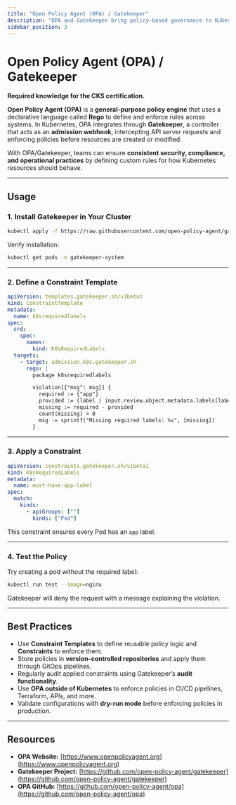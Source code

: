 ```yaml
---
title: "Open Policy Agent (OPA) / Gatekeeper"
description: "OPA and Gatekeeper bring policy-based governance to Kubernetes, enabling fine-grained access control, resource validation, and compliance enforcement."
sidebar_position: 3
---
```


# Open Policy Agent (OPA) / Gatekeeper

**Required knowledge for the CKS certification.**

**Open Policy Agent (OPA)** is a **general-purpose policy engine** that uses a declarative language called **Rego** to define and enforce rules across systems. In Kubernetes, OPA integrates through **Gatekeeper**, a controller that acts as an **admission webhook**, intercepting API server requests and enforcing policies before resources are created or modified.

With OPA/Gatekeeper, teams can ensure **consistent security, compliance, and operational practices** by defining custom rules for how Kubernetes resources should behave.

---

## Usage

### 1. Install Gatekeeper in Your Cluster

```bash
kubectl apply -f https://raw.githubusercontent.com/open-policy-agent/gatekeeper/release-3.14/deploy/gatekeeper.yaml
```

Verify installation:

```bash
kubectl get pods -n gatekeeper-system
```

---

### 2. Define a Constraint Template

```yaml
apiVersion: templates.gatekeeper.sh/v1beta1
kind: ConstraintTemplate
metadata:
  name: k8srequiredlabels
spec:
  crd:
    spec:
      names:
        kind: K8sRequiredLabels
  targets:
    - target: admission.k8s.gatekeeper.sh
      rego: |
        package k8srequiredlabels

        violation[{"msg": msg}] {
          required := {"app"}
          provided := {label | input.review.object.metadata.labels[label]}
          missing := required - provided
          count(missing) > 0
          msg := sprintf("Missing required labels: %v", [missing])
        }
```

---

### 3. Apply a Constraint

```yaml
apiVersion: constraints.gatekeeper.sh/v1beta1
kind: K8sRequiredLabels
metadata:
  name: must-have-app-label
spec:
  match:
    kinds:
      - apiGroups: [""]
        kinds: ["Pod"]
```

This constraint ensures every Pod has an `app` label.

---

### 4. Test the Policy

Try creating a pod without the required label:

```bash
kubectl run test --image=nginx
```

Gatekeeper will deny the request with a message explaining the violation.

---

## Best Practices

- Use **Constraint Templates** to define reusable policy logic and **Constraints** to enforce them.
- Store policies in **version-controlled repositories** and apply them through GitOps pipelines.
- Regularly audit applied constraints using Gatekeeper’s **audit functionality**.
- Use **OPA outside of Kubernetes** to enforce policies in CI/CD pipelines, Terraform, APIs, and more.
- Validate configurations with **dry-run mode** before enforcing policies in production.

---

## Resources

- **OPA Website:** [https://www.openpolicyagent.org](https://www.openpolicyagent.org)
- **Gatekeeper Project:** [https://github.com/open-policy-agent/gatekeeper](https://github.com/open-policy-agent/gatekeeper)
- **OPA GitHub:** [https://github.com/open-policy-agent/opa](https://github.com/open-policy-agent/opa)
